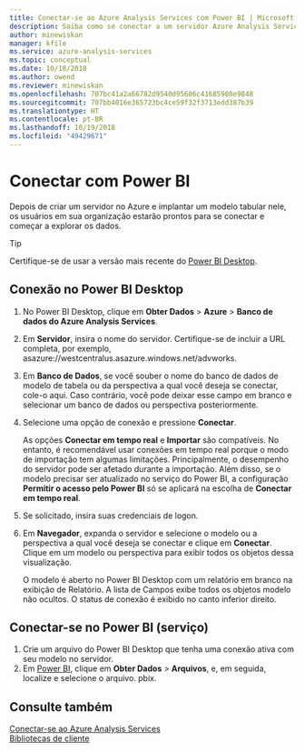 ```yaml
---
title: Conectar-se ao Azure Analysis Services com Power BI | Microsoft Docs
description: Saiba como se conectar a um servidor Azure Analysis Services usando Power BI.
author: minewiskan
manager: kfile
ms.service: azure-analysis-services
ms.topic: conceptual
ms.date: 10/18/2018
ms.author: owend
ms.reviewer: minewiskan
ms.openlocfilehash: 707bc41a2a66782d9540d95606c41685908e9848
ms.sourcegitcommit: 707bb4016e365723bc4ce59f32f3713edd387b39
ms.translationtype: HT
ms.contentlocale: pt-BR
ms.lasthandoff: 10/19/2018
ms.locfileid: "49429671"
---
```

# <a name="connect-with-power-bi"></a>Conectar com Power BI

Depois de criar um servidor no Azure e implantar um modelo tabular nele, os usuários em sua organização estarão prontos para se conectar e começar a explorar os dados. 

> [!TIP]
> Certifique-se de usar a versão mais recente do [Power BI Desktop](https://powerbi.microsoft.com/desktop/).
> 
> 
  
## <a name="connect-in-power-bi-desktop"></a>Conexão no Power BI Desktop

1. No Power BI Desktop, clique em **Obter Dados** > **Azure** > **Banco de dados do Azure Analysis Services**.

2. Em **Servidor**, insira o nome do servidor. Certifique-se de incluir a URL completa, por exemplo, asazure://westcentralus.asazure.windows.net/advworks.

3. Em **Banco de Dados**, se você souber o nome do banco de dados de modelo de tabela ou da perspectiva a qual você deseja se conectar, cole-o aqui. Caso contrário, você pode deixar esse campo em branco e selecionar um banco de dados ou perspectiva posteriormente.

4. Selecione uma opção de conexão e pressione **Conectar**. 

    As opções **Conectar em tempo real** e **Importar** são compatíveis. No entanto, é recomendável usar conexões em tempo real porque o modo de importação tem algumas limitações. Principalmente, o desempenho do servidor pode ser afetado durante a importação. Além disso, se o modelo precisar ser atualizado no serviço do Power BI, a configuração **Permitir o acesso pelo Power BI** só se aplicará na escolha de **Conectar em tempo real**.

5. Se solicitado, insira suas credenciais de logon. 

6. Em **Navegador**, expanda o servidor e selecione o modelo ou a perspectiva a qual você deseja se conectar e clique em **Conectar**. Clique em um modelo ou perspectiva para exibir todos os objetos dessa visualização.

    O modelo é aberto no Power BI Desktop com um relatório em branco na exibição de Relatório. A lista de Campos exibe todos os objetos modelo não ocultos. O status de conexão é exibido no canto inferior direito.

## <a name="connect-in-power-bi-service"></a>Conectar-se no Power BI (serviço)

1. Crie um arquivo do Power BI Desktop que tenha uma conexão ativa com seu modelo no servidor.
2. Em [Power BI](https://powerbi.microsoft.com), clique em **Obter Dados** > **Arquivos**, e, em seguida, localize e selecione o arquivo. pbix.



## <a name="see-also"></a>Consulte também
[Conectar-se ao Azure Analysis Services](analysis-services-connect.md)   
[Bibliotecas de cliente](analysis-services-data-providers.md)

